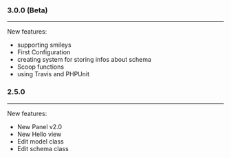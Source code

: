 ### 3.0.0 (Beta)
----------------------

New features:

 * supporting smileys
 * First Configuration
 * creating system for storing infos about schema 
 * Scoop functions
 * using Travis and PHPUnit


### 2.5.0
----------------------

New features:

* New Panel v2.0
* New Hello view
* Edit model class
* Edit schema class
